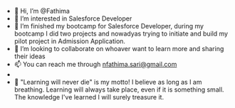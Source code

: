 - 👋 Hi, I’m @Fathima
- 👀 I’m interested in Salesforce Developer
- 🌱 I’m finished my bootcamp for Salesforce Developer, during my bootcamp I did two projects and nowadyas trying to initiate and build my pilot project in Admission Application.
- 💞️ I’m looking to collaborate on whoaver want to learn more and sharing their ideas 
- 📫 You can reach me through nfathima.sari@gmail.com
- 
- 💞️ "Learning will never die" is my motto! 
      I believe as long as I am breathing. Learning will always take place, even if it is something small. The 
      knowledge I've learned I will surely treasure it.
      

<!---
isBefore/isBefore is a ✨ special ✨ repository because its `README.md` (this file) appears on your GitHub profile.
You can click the Preview link to take a look at your changes.
--->
